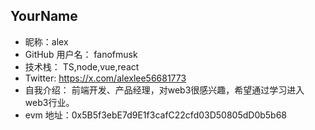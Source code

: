 ## YourName

- 昵称：alex        
- GitHub 用户名： fanofmusk
- 技术栈：  TS,node,vue,react
- Twitter: https://x.com/alexlee56681773
- 自我介绍： 前端开发、产品经理，对web3很感兴趣，希望通过学习进入web3行业。
- evm 地址：0x5B5f3ebE7d9E1f3cafC22cfd03D50805dD0b5b68
